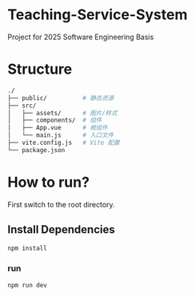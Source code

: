 # Teaching-Service-System
Project for 2025 Software Engineering Basis

# Structure

```bash
./
├── public/          # 静态资源
├── src/
│   ├── assets/      # 图片/样式
│   ├── components/  # 组件
│   ├── App.vue      # 根组件
│   └── main.js      # 入口文件
├── vite.config.js   # Vite 配置
└── package.json
```

# How to run?

First switch to the root directory.

## Install Dependencies

```bash
npm install
```

### run

```bash
npm run dev
```